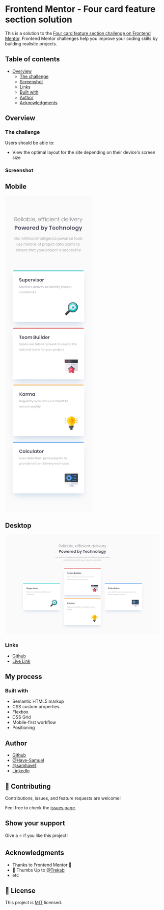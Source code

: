 # Frontend Mentor - Four card feature section solution

This is a solution to the [Four card feature section challenge on Frontend Mentor](https://www.frontendmentor.io/challenges/four-card-feature-section-weK1eFYK). Frontend Mentor challenges help you improve your coding skills by building realistic projects. 

## Table of contents

- [Overview](#overview)
  - [The challenge](#the-challenge)
  - [Screenshot](#screenshot)
  - [Links](#links)
  - [Built with](#built-with)
  - [Author](#author)
  - [Acknowledgments](#acknowledgments)

## Overview

### The challenge

Users should be able to:

- View the optimal layout for the site depending on their device's screen size

### Screenshot
  ## Mobile
![](./images/mobileVersion.jpg)

 ## Desktop
![](./images/desktopVersion.jpg)

### Links

- [Github](https://github.com/Have-Samuel/four-card-feature-section)
- [Live Link](https://tranquil-four-card-feature.netlify.app/)

## My process

### Built with

- Semantic HTML5 markup
- CSS custom properties
- Flexbox
- CSS Grid
- Mobile-first workflow
- Positioning

## Author

- [Github](https://github.com/Have-Samuel)
- [@Have-Samuel](https://www.frontendmentor.io/profile/Have-Samuel)
- [@samhave1](https://twitter.com/samhave1)
- [LinkedIn](https://www.linkedin.com/in/have-samuel/)

## 🤝 Contributing

Contributions, issues, and feature requests are welcome!

Feel free to check the [issues page](https://github.com/Have-Samuel/four-card-feature-section/issues).

## Show your support

Give a ⭐️ if you like this project!

## Acknowledgments

- Thanks to Frontend Mentor 🎉
- 👋 Thumbs Up to [@Trekab](https://github.com/trekab?tab=overview&from=2020-12-01&to=2020-12-31)
- etc

## 📝 License

This project is [MIT](./MIT.md) licensed.